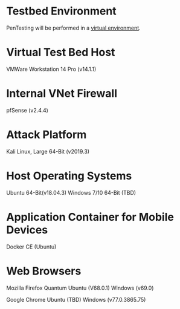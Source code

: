 # Testbed Environment
  PenTesting will be performed in a [virtual environment](https://github.com/caseyschmitz/CYBR8420-GotRoot/blob/master/TestBed-8420.jpg).
  
# Virtual Test Bed Host
  VMWare Workstation 14 Pro (v14.1.1)

# Internal VNet Firewall
  pfSense (v2.4.4)

# Attack Platform
  Kali Linux, Large 64-Bit (v2019.3)

# Host Operating Systems
  Ubuntu 64-Bit(v18.04.3)
  Windows 7/10 64-Bit (TBD)

# Application Container for Mobile Devices
  Docker CE (Ubuntu)

# Web Browsers
  Mozilla Firefox Quantum
    Ubuntu (V68.0.1)
    Windows (v69.0)
    
  Google Chrome
    Ubuntu (TBD)
    Windows (v77.0.3865.75)

